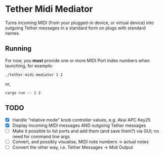# Tether Midi Mediator

Turns incoming MIDI (from your plugged-in device, or virtual device) into outgoing Tether messages in a standard form on plugs with standard names.

## Running
For now, you **must** provide one or more MIDI Port index numbers when launching, for example:
```
./tether-midi-mediator 1 2
```
or,
```
cargo run -- 1 2
```

## TODO
- [x] Handle "relative mode" knob controller values, e.g. Akai APC Key25
- [x] Display incoming MIDI messages AND outgoing Tether messages
- [ ] Make it possible to list ports and add them (and save them?) via GUI; no need for command line args
- [ ] Convert, and possibly visualise, MIDI note numbers -> actual notes
- [ ] Convert the other way, i.e. Tether Messages -> Midi Output